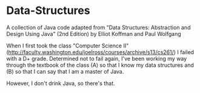 # Data-Structures
A collection of Java code adapted from "Data Structures: Abstraction and Design Using Java" (2nd Edition) by Elliot Koffman and Paul Wolfgang

When I first took the class "Computer Science II" (http://faculty.washington.edu/joelross/courses/archive/s13/cs261/) I failed with a D+ grade. Determined not to fail again, I've been working my way through the textbook of the class (A) so that I know my data structures and (B) so that I can say that I am a master of Java.

However, I don't drink Java, so there's that.
